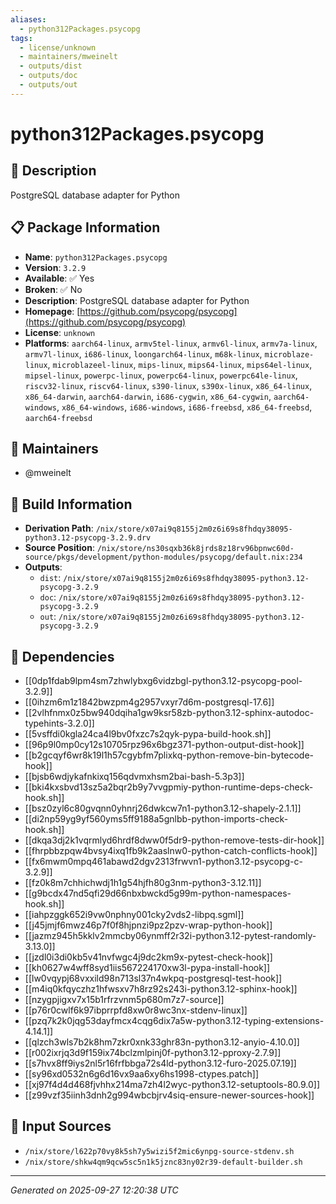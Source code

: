 ```yaml
---
aliases:
  - python312Packages.psycopg
tags:
  - license/unknown
  - maintainers/mweinelt
  - outputs/dist
  - outputs/doc
  - outputs/out
---
```


# python312Packages.psycopg

## 📝 Description

PostgreSQL database adapter for Python

## 📋 Package Information

- **Name**: `python312Packages.psycopg`
- **Version**: `3.2.9`
- **Available**: ✅ Yes
- **Broken**: ✅ No
- **Description**: PostgreSQL database adapter for Python
- **Homepage**: [https://github.com/psycopg/psycopg](https://github.com/psycopg/psycopg)
- **License**: `unknown`
- **Platforms**: `aarch64-linux`, `armv5tel-linux`, `armv6l-linux`, `armv7a-linux`, `armv7l-linux`, `i686-linux`, `loongarch64-linux`, `m68k-linux`, `microblaze-linux`, `microblazeel-linux`, `mips-linux`, `mips64-linux`, `mips64el-linux`, `mipsel-linux`, `powerpc-linux`, `powerpc64-linux`, `powerpc64le-linux`, `riscv32-linux`, `riscv64-linux`, `s390-linux`, `s390x-linux`, `x86_64-linux`, `x86_64-darwin`, `aarch64-darwin`, `i686-cygwin`, `x86_64-cygwin`, `aarch64-windows`, `x86_64-windows`, `i686-windows`, `i686-freebsd`, `x86_64-freebsd`, `aarch64-freebsd`
## 👥 Maintainers

- @mweinelt


## 🔧 Build Information

- **Derivation Path**: `/nix/store/x07ai9q8155j2m0z6i69s8fhdqy38095-python3.12-psycopg-3.2.9.drv`
- **Source Position**: `/nix/store/ns30sqxb36k8jrds8z18rv96bpnwc60d-source/pkgs/development/python-modules/psycopg/default.nix:234`
- **Outputs**:
  - `dist`:  `/nix/store/x07ai9q8155j2m0z6i69s8fhdqy38095-python3.12-psycopg-3.2.9`
  - `doc`:  `/nix/store/x07ai9q8155j2m0z6i69s8fhdqy38095-python3.12-psycopg-3.2.9`
  - `out`:  `/nix/store/x07ai9q8155j2m0z6i69s8fhdqy38095-python3.12-psycopg-3.2.9`

## 🔗 Dependencies

- [[0dp1fdab9lpm4sm7zhwlybxg6vidzbgl-python3.12-psycopg-pool-3.2.9]]
- [[0ihzm6m1z1842bwzpm4g2957vxyr7d6m-postgresql-17.6]]
- [[2vlhfnmx0z5bw940dqiha1gw9ksr58zb-python3.12-sphinx-autodoc-typehints-3.2.0]]
- [[5vsffdi0kgla24ca4l9bv0fxzc7s2qyk-pypa-build-hook.sh]]
- [[96p9l0mp0cy12s10705rpz96x6bgz371-python-output-dist-hook]]
- [[b2gcqyf6wr8k19l1h57cgybfm7plixkq-python-remove-bin-bytecode-hook]]
- [[bjsb6wdjykafnkixq156qdvmxhsm2bai-bash-5.3p3]]
- [[bki4kxsbvd13sz5a2bqr2b9y7vvgpmiy-python-runtime-deps-check-hook.sh]]
- [[bsz0zyl6c80gvqnn0yhnrj26dwkcw7n1-python3.12-shapely-2.1.1]]
- [[di2np59yg9yf560yms5ff9188a5gnlbb-python-imports-check-hook.sh]]
- [[dkqa3dj2k1vqrmlyd6hrdf8dww0f5dr9-python-remove-tests-dir-hook]]
- [[fhrpbbzpqw4bvsy4ixq1fb9k2aaslnw0-python-catch-conflicts-hook]]
- [[fx6mwm0mpq461abawd2dgv2313frwvn1-python3.12-psycopg-c-3.2.9]]
- [[fz0k8m7chhichwdj1h1g54hjfh80g3nm-python3-3.12.11]]
- [[g9bcdx47nd5qfi29d66nbxbwckd5g99m-python-namespaces-hook.sh]]
- [[iahpzggk652i9vw0nphny001cky2vds2-libpq.sgml]]
- [[j45jmjf6mwz46p7f0f8hjpnzi9pz2pzv-wrap-python-hook]]
- [[jazmz945h5kklv2mmcby06ynmff2r32i-python3.12-pytest-randomly-3.13.0]]
- [[jzdl0i3di0kb5v41nvfwgc4j9dc2km9x-pytest-check-hook]]
- [[kh0627w4wff8syd1iis567224170xw3l-pypa-install-hook]]
- [[lw0vqypj68vxxild98n713sl37n4wkpq-postgresql-test-hook]]
- [[m4iq0kfqyczhz1hfwsxv7h8rz92s243i-python3.12-sphinx-hook]]
- [[nzygpjigxv7x15b1rfrzvnm5p680m7z7-source]]
- [[p76r0cwlf6k97ibprrpfd8xw0r8wc3nx-stdenv-linux]]
- [[pzq7k2k0jqg53dayfmcx4cqg6dix7a5w-python3.12-typing-extensions-4.14.1]]
- [[qlzch3wls7b2k8hm7zkr0xnk33ghr83n-python3.12-anyio-4.10.0]]
- [[r002ixrjq3d9f159ix74bclzmlpinj0f-python3.12-pproxy-2.7.9]]
- [[s7hvx8ff9iys2nl5r16frfbbga72s4ld-python3.12-furo-2025.07.19]]
- [[sy96xd0532n6g6d16vx9aa6xy6hs1998-ctypes.patch]]
- [[xj97f4d4d468fjvhhx214ma7zh4l2wyc-python3.12-setuptools-80.9.0]]
- [[z99vzf35iinh3dnh2g994wbcbjrv4siq-ensure-newer-sources-hook]]

## 📁 Input Sources

- `/nix/store/l622p70vy8k5sh7y5wizi5f2mic6ynpg-source-stdenv.sh`
- `/nix/store/shkw4qm9qcw5sc5n1k5jznc83ny02r39-default-builder.sh`

---
*Generated on 2025-09-27 12:20:38 UTC*
